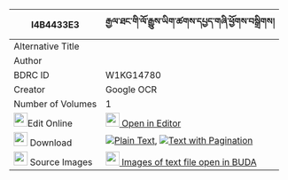 |I4B4433E3|རྒྱལ་ཐང་གི་ལོ་རྒྱུས་ཡིག་ཚགས་དཔྱད་གཞི་ཕྱོགས་བསྒྲིགས། 
| --- | --- 
|Alternative Title |
|Author | 
|BDRC ID | W1KG14780
|Creator | Google OCR
|Number of Volumes| 1
|<img width="25" src="https://img.icons8.com/color/25/000000/edit-property.png">Edit Online| [<img width="25" src="https://avatars.githubusercontent.com/u/45091458?s=200&v=4"> Open in Editor](http://editor.openpecha.org/I4B4433E3)
|<img width="25" src="https://img.icons8.com/fluent/48/000000/download-2.png"/>  Download | [![](https://img.icons8.com/color/20/000000/txt.png)Plain Text](https://github.com/Openpecha/I4B4433E3/releases/download/v1/gyaltang_gi_logyu_yiktsak_ches_plain_I4B4433E3.zip), [![](https://img.icons8.com/color/20/000000/txt.png)Text with Pagination](https://github.com/Openpecha/I4B4433E3/releases/download/v1/gyaltang_gi_logyu_yiktsak_ches_pages_I4B4433E3.zip)
|<img width="25" src="https://img.icons8.com/plasticine/100/000000/pictures-folder.png"/>  Source Images | [<img width="25" src="https://library.bdrc.io/icons/BUDA-small.svg"> Images of text file open in BUDA](https://library.bdrc.io/show/bdr:W1KG14780)